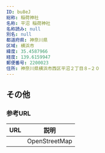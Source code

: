 ```yaml
---
ID: bu8eJ
総称: 稲荷神社
名称: 平沼 稲荷神社
名称読み: null
別名: null
都道府県: 神奈川県
区域: 横浜市
緯度: 35.4587966
経度: 139.6159947
郵便番号: 2200023
住所: 神奈川県横浜市西区平沼２丁目８−２０
---
```


## その他

### 参考URL

| URL | 説明          |
| --- | ------------- |
|     | OpenStreetMap |
